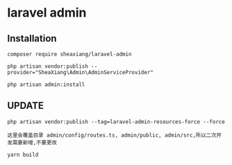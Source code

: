 # laravel admin

## Installation

```
composer require sheaxiang/laravel-admin
```

```
php artisan vendor:publish --provider="SheaXiang\Admin\AdminServiceProvider"
```

```
php artisan admin:install
```
## UPDATE

``` 
php artisan vendor:publish --tag=laravel-admin-resources-force --force

这里会覆盖目录 admin/config/routes.ts, admin/public, admin/src,所以二次开发需要新增,不要更改

yarn build
```

